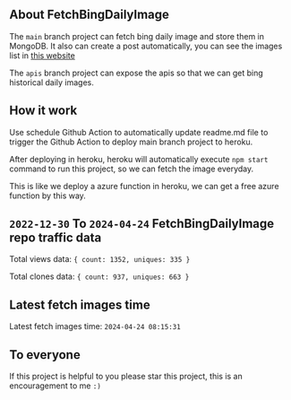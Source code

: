 ## About FetchBingDailyImage

The `main` branch project can fetch bing daily image and store them in MongoDB.
It also can create a post automatically, you can see the images list in [this website](https://oursalbum.netlify.app)

The `apis` branch project can expose the apis so that we can get bing historical daily images.

## How it work

Use schedule Github Action to automatically update readme.md file to trigger the Github Action to deploy main branch project to heroku.

After deploying in heroku, heroku will automatically execute `npm start` command to run this project, so we can fetch the image everyday.

This is like we deploy a azure function in heroku, we can get a free azure function by this way.

## `2022-12-30` To `2024-04-24` FetchBingDailyImage repo traffic data

Total views data: `{ count: 1352, uniques: 335 }`

Total clones data: `{ count: 937, uniques: 663 }`

## Latest fetch images time

Latest fetch images time: `2024-04-24 08:15:31`

## To everyone

If this project is helpful to you please star this project, this is an encouragement to me `:)`




